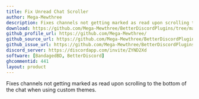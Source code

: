 ```yaml
---
title: Fix Unread Chat Scroller
author: Mega-Mewthree
description: Fixes channels not getting marked as read upon scrolling to the bottom of the chat when using custom themes.
download: https://github.com/Mega-Mewthree/BetterDiscordPlugins/tree/master/Plugins/FixUnreadChatScroller
github_profile_url: https://github.com/Mega-Mewthree/
github_source_url: https://github.com/Mega-Mewthree/BetterDiscordPlugins/tree/master/Plugins/FixUnreadChatScroller
github_issue_url: https://github.com/Mega-Mewthree/BetterDiscordPlugins/issues/
discord_server: https://discordapp.com/invite/ZYND2Xd
software: [BandagedBD, BetterDiscord]
ghcommentid: 441
layout: product
---
```

Fixes channels not getting marked as read upon scrolling to the bottom of the chat when using custom themes.
